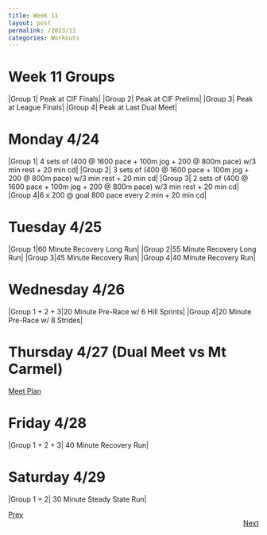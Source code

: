 ```yaml
---
title: Week 11
layout: post
permalink: /2023/11
categories: Workouts
---
```



# Week 11 Groups

|Group 1| Peak at CIF Finals|
|Group 2| Peak at CIF Prelims|
|Group 3| Peak at League Finals|
|Group 4| Peak at Last Dual Meet|

# Monday 4/24

|Group 1| 4 sets of (400 @ 1600 pace + 100m jog + 200 @ 800m pace) w/3 min rest + 20 min cd|
|Group 2| 3 sets of (400 @ 1600 pace + 100m jog + 200 @ 800m pace) w/3 min rest + 20 min cd|
|Group 3| 2 sets of (400 @ 1600 pace + 100m jog + 200 @ 800m pace) w/3 min rest + 20 min cd|
|Group 4|6 x 200 @ goal 800 pace every 2 min + 20 min cd|

# Tuesday 4/25

|Group 1|60 Minute Recovery Long Run| 
|Group 2|55 Minute Recovery Long Run|
|Group 3|45 Minute Recovery Run|
|Group 4|40 Minute Recovery Run|

# Wednesday 4/26 

|Group 1 + 2 + 3|20 Minute Pre-Race w/ 6 Hill Sprints|
|Group 4|20 Minute Pre-Race w/ 8 Strides|

# Thursday 4/27 (Dual Meet vs Mt Carmel)

[Meet Plan]({{site.baseurl}}/2023/MC)

# Friday 4/28

|Group 1 + 2 + 3| 40 Minute Recovery Run|

# Saturday 4/29

|Group 1 + 2| 30 Minute Steady State Run|

<div style="text-align: left"> <a href="{{site.baseurl}}/2023/10">Prev</a></div> 
<div style="text-align: right"> <a href="{{site.baseurl}}/2023/12">Next</a></div>